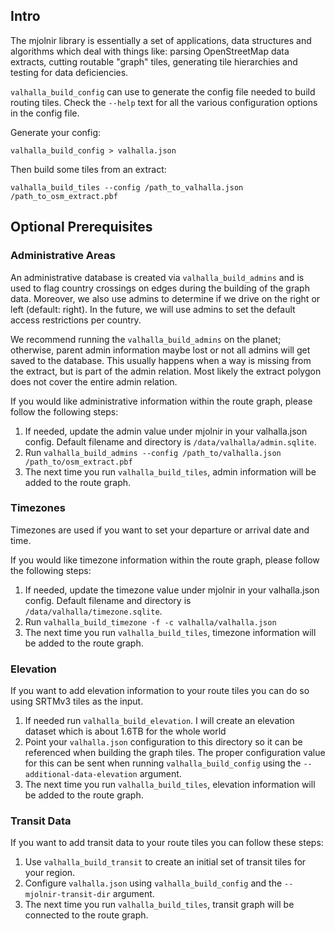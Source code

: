 ## Intro

The mjolnir library is essentially a set of applications, data structures and algorithms which deal with things like: parsing OpenStreetMap data extracts, cutting routable "graph" tiles, generating tile hierarchies and testing for data deficiencies.

`valhalla_build_config` can use to generate the config file needed to build routing tiles. Check the `--help` text for all the various configuration options in the config file.

Generate your config:

    valhalla_build_config > valhalla.json

Then build some tiles from an extract:

    valhalla_build_tiles --config /path_to_valhalla.json /path_to_osm_extract.pbf

## Optional Prerequisites

### Administrative Areas

An administrative database is created via `valhalla_build_admins` and is used to flag country crossings on edges during the building of the graph data.  Moreover, we also use admins to determine if we drive on the right or left (default: right).  In the future, we will use admins to set the default access restrictions per country.  

We recommend running the `valhalla_build_admins` on the planet; otherwise, parent admin information maybe lost or not all admins will get saved to the database.  This usually happens when a way is missing from the extract, but is part of the admin relation.  Most likely the extract polygon does not cover the entire admin relation.

If you would like administrative information within the route graph, please follow the following steps:

1. If needed, update the admin value under mjolnir in your valhalla.json config.  Default filename and directory is `/data/valhalla/admin.sqlite`.
2. Run `valhalla_build_admins --config /path_to/valhalla.json /path_to/osm_extract.pbf`
3. The next time you run `valhalla_build_tiles`, admin information will be added to the route graph.

### Timezones

Timezones are used if you want to set your departure or arrival date and time. 

If you would like timezone information within the route graph, please follow the following steps:

1. If needed, update the timezone value under mjolnir in your valhalla.json config.  Default filename and directory is `/data/valhalla/timezone.sqlite`.
2. Run `valhalla_build_timezone -f -c valhalla/valhalla.json`
3. The next time you run `valhalla_build_tiles`, timezone information will be added to the route graph.

### Elevation

If you want to add elevation information to your route tiles you can do so using SRTMv3 tiles as the input. 

1. If needed run `valhalla_build_elevation`. I will create an elevation dataset which is about 1.6TB for the whole world
2. Point your `valhalla.json` configuration to this directory so it can be referenced when building the graph tiles. The proper configuration value for this can be sent when running `valhalla_build_config` using the `--additional-data-elevation` argument.
3. The next time you run `valhalla_build_tiles`, elevation information will be added to the route graph.

### Transit Data

If you want to add transit data to your route tiles you can follow these steps:

1. Use `valhalla_build_transit` to create an initial set of transit tiles for your region.
2. Configure `valhalla.json` using `valhalla_build_config` and the `--mjolnir-transit-dir` argument.
3. The next time you run `valhalla_build_tiles`, transit graph will be connected to the route graph.
